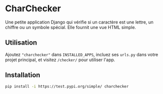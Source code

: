 # CharChecker

Une petite application Django qui vérifie si un caractère est une lettre, un chiffre ou un symbole spécial. Elle fournit une vue HTML simple.

## Utilisation

Ajoutez `"charchecker"` dans `INSTALLED_APPS`, incluez ses `urls.py` dans votre projet principal, et visitez `/checker/` pour utiliser l'app.

## Installation

```bash
pip install -i https://test.pypi.org/simple/ charchecker